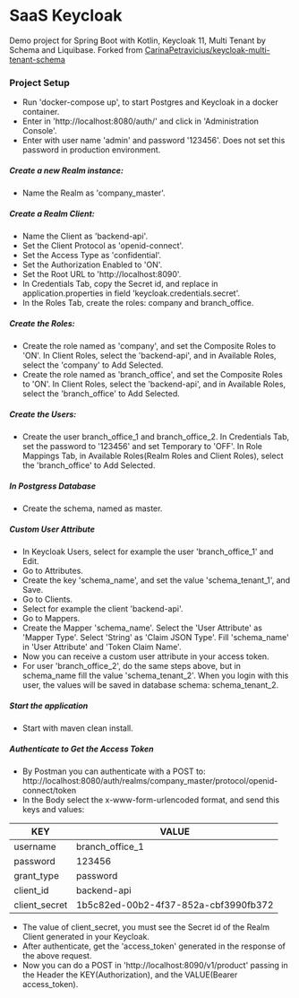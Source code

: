 # SaaS Keycloak
Demo project for Spring Boot with Kotlin, Keycloak 11, Multi Tenant by Schema and Liquibase.
Forked from [CarinaPetravicius/keycloak-multi-tenant-schema](https://github.com/CarinaPetravicius/keycloak-multi-tenant-schema)

### Project Setup

- Run 'docker-compose up', to start Postgres and Keycloak in a docker container.
- Enter in 'http://localhost:8080/auth/' and click in 'Administration Console'.
- Enter with user name 'admin' and password '123456'. Does not set this password in production environment.

##### Create a new Realm instance:
- Name the Realm as 'company_master'.

##### Create a Realm Client:
- Name the Client as 'backend-api'.
- Set the Client Protocol as 'openid-connect'.
- Set the Access Type as 'confidential'.
- Set the Authorization Enabled to 'ON'.
- Set the Root URL to 'http://localhost:8090'.
- In Credentials Tab, copy the Secret id, and replace in application.properties in field 'keycloak.credentials.secret'.
- In the Roles Tab, create the roles: company and branch_office.

##### Create the Roles:
- Create the role named as 'company', and set the Composite Roles to 'ON'. In Client Roles, select the 'backend-api', and in Available Roles, select the 'company' to Add Selected.
- Create the role named as 'branch_office', and set the Composite Roles to 'ON'. In Client Roles, select the 'backend-api', and in Available Roles, select the 'branch_office' to Add Selected.

##### Create the Users:
- Create the user branch_office_1 and branch_office_2. In Credentials Tab, set the password to '123456' and set Temporary to 'OFF'. In Role Mappings Tab, in Available Roles(Realm Roles and Client Roles), select the 'branch_office' to Add Selected.

##### In Postgress Database
- Create the schema, named as master.

##### Custom User Attribute
- In Keycloak Users, select for example the user 'branch_office_1' and Edit.
- Go to Attributes.
- Create the key 'schema_name', and set the value 'schema_tenant_1', and Save.
- Go to Clients.
- Select for example the client 'backend-api'.
- Go to Mappers.
- Create the Mapper 'schema_name'. Select the 'User Attribute' as 'Mapper Type'. Select 'String' as 'Claim JSON Type'. Fill 'schema_name' in 'User Attribute' and 'Token Claim Name'.
- Now you can receive a custom user attribute in your access token.
- For user 'branch_office_2', do the same steps above, but in schema_name fill the value 'schema_tenant_2'. When you login with this user, the values will be saved in database schema: schema_tenant_2.

##### Start the application
- Start with maven clean install.

##### Authenticate to Get the Access Token
- By Postman you can authenticate with a POST to: http://localhost:8080/auth/realms/company_master/protocol/openid-connect/token
- In the Body select the x-www-form-urlencoded format, and send this keys and values:

| KEY           | VALUE                                |
| ------------- | ------------------------------------ |
| username      | branch_office_1                      |
| password      | 123456                               |
| grant_type    | password                             |
| client_id     | backend-api                          |
| client_secret | 1b5c82ed-00b2-4f37-852a-cbf3990fb372 |

- The value of client_secret, you must see the Secret id of the Realm Client generated in your Keycloak.
- After authenticate, get the 'access_token' generated in the response of the above request.
- Now you can do a POST in 'http://localhost:8090/v1/product' passing in the Header the KEY(Authorization), and the VALUE(Bearer access_token).
